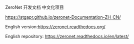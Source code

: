 ZeroNet 开发文档 中文化项目

https://stgapr.github.io/zeronet-Documentation-ZH_CN/



English version:https://zeronet.readthedocs.org/

English repository: https://zeronet.readthedocs.io/en/latest/ 